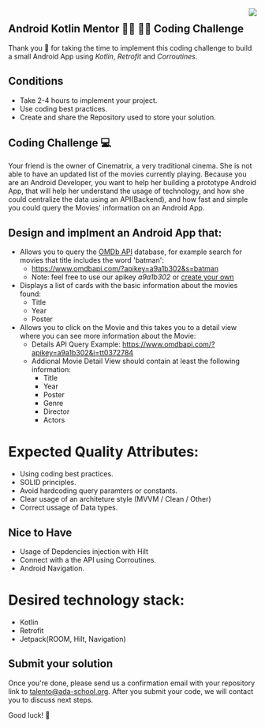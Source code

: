 <img align="right" src="https://github.com/ada-school/module-template/blob/main/ada.png">


## Android Kotlin Mentor 👩‍💻 👨‍💻 Coding Challenge

Thank you 🙏 for taking the time to implement this coding challenge to build a small Android App using *Kotlin*, *Retrofit* and *Corroutines*.

## Conditions

* Take 2-4 hours to implement your project.
* Use coding best practices.
* Create and share the Repository used to store your solution.


## Coding Challenge 💻

Your friend is the owner of Cinematrix, a very traditional cinema. She is not able to have an updated list of the movies currently playing. 
Because you are an Android Developer, you want to help her building a prototype Android App, that will help her understand the usage of technology, and how she could centralize the data using an API(Backend), and how fast and simple you could query the Movies' information on an Android App. 

## Design and implment an Android App that:
* Allows you to query the [OMDb API](https://www.omdbapi.com/) database, for example search for movies that title includes the word 'batman':
  * https://www.omdbapi.com/?apikey=a9a1b302&s=batman
  * Note: feel free to use our apikey *a9a1b302* or [create your own](https://www.omdbapi.com/apikey.aspx)
* Displays a list of cards with the basic information about the movies found:
  * Title
  * Year
  * Poster
* Allows you to click on the Movie and this takes you to a detail view where you can see more information about the Movie:
  * Details API Query Example: https://www.omdbapi.com/?apikey=a9a1b302&i=tt0372784
  * Addional Movie Detail View should contain at least the following information:
    * Title   
    * Year
    * Poster
    * Genre
    * Director
    * Actors

# Expected Quality Attributes:
* Using coding best practices.
* SOLID principles.
* Avoid hardcoding query paramters or constants.
* Clear usage of an architeture style (MVVM / Clean / Other)
* Correct ussage of Data types.
  
## Nice to Have
* Usage of Depdencies injection with Hilt
* Connect with a the API using Corroutines.
* Android Navigation.


# Desired technology stack:
* Kotlin 
* Retrofit
* Jetpack(ROOM, Hilt, Navigation)

## Submit your solution

Once you're done, please send us a confirmation email with your repository link to [talento@ada-school.org](mailto:talento@ada-school.org). After you submit your code, we will contact you to discuss next steps. 

Good luck! 💪
